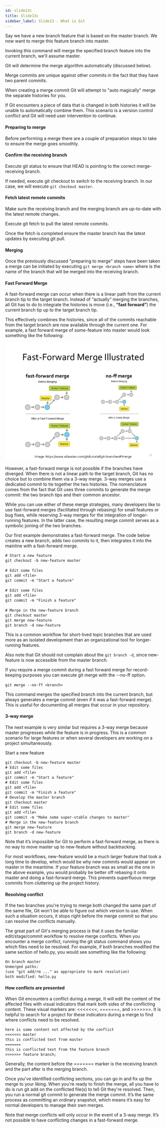 ```yaml
---
id: slide13c
title: Slide13c
sidebar_label: Slide13 - What is Git
---
```


<!-- https://www.atlassian.com/git/tutorials/using-branches/git-merge -->

Say we have a new branch feature that is based on the master branch.
We now want to merge this feature branch into master.


Invoking this command will merge the specified branch feature into the current branch, we'll assume master.

Git will determine the merge algorithm automatically (discussed below).


Merge commits are unique against other commits in the fact that they have two parent commits.

When creating a merge commit Git will attempt to "auto magically" merge the separate histories for you.

If Git encounters a piece of data that is changed in both histories it will be unable to automatically combine them. This scenario is a version control conflict and Git will need user intervention to continue.

#### Preparing to merge
Before performing a merge there are a couple of preparation steps to take to ensure the merge goes smoothly.

#### Confirm the receiving branch
Execute git status to ensure that HEAD is pointing to the correct merge-receiving branch.

If needed, execute git checkout <receiving> to switch to the receiving branch. In our case, we will execute `git checkout master`.

#### Fetch latest remote commits
Make sure the receiving branch and the merging branch are up-to-date with the latest remote changes.

Execute git fetch to pull the latest remote commits.

Once the fetch is completed ensure the master branch has the latest updates by executing git pull.

#### Merging
Once the previously discussed "preparing to merge" steps have been taken a merge can be initiated by executing
`git merge <branch name>` where **<branch name>** is the name of the branch that will be merged into the receiving branch.

#### Fast Forward Merge
A fast-forward merge can occur when there is a linear path from the current branch tip to the target branch. Instead of “actually” merging the branches, all Git has to do to integrate the histories is move (i.e., **“fast forward”**) the current branch tip up to the target branch tip.

This effectively combines the histories, since all of the commits reachable from the target branch are now available through the current one.
For example, a fast forward merge of some-feature into master would look something like the following:


![xxx](https://raw.githubusercontent.com/ChickenKyiv/awesome-git-article/master/img/merge/fast-forward-merge.jpg)

However, a fast-forward merge is not possible if the branches have diverged. When there is not a linear path to the target branch, Git has no choice but to combine them via a 3-way merge. 3-way merges use a dedicated commit to tie together the two histories. The nomenclature comes from the fact that Git uses three commits to generate the merge commit: the two branch tips and their common ancestor.



While you can use either of these merge strategies, many developers like to use fast-forward merges (facilitated through rebasing) for small features or bug fixes, while reserving 3-way merges for the integration of longer-running features. In the latter case, the resulting merge commit serves as a symbolic joining of the two branches.

Our first example demonstrates a fast-forward merge. The code below creates a new branch, adds two commits to it, then integrates it into the mainline with a fast-forward merge.

```
# Start a new feature
git checkout -b new-feature master

# Edit some files
git add <file>
git commit -m "Start a feature"

# Edit some files
git add <file>
git commit -m "Finish a feature"

# Merge in the new-feature branch
git checkout master
git merge new-feature
git branch -d new-feature
```
This is a common workflow for short-lived topic branches that are used more as an isolated development than an organizational tool for longer-running features.

Also note that Git should not complain about the `git branch -d`, since new-feature is now accessible from the master branch.

If you require a merge commit during a fast forward merge for record-keeping purposes you can execute git merge with the --no-ff option.

`git merge --no-ff <branch>`

This command merges the specified branch into the current branch, but always generates a merge commit (even if it was a fast-forward merge). This is useful for documenting all merges that occur in your repository.

#### 3-way merge
The next example is very similar but requires a 3-way merge because master progresses while the feature is in progress. This is a common scenario for large features or when several developers are working on a project simultaneously.

Start a new feature
```
git checkout -b new-feature master
# Edit some files
git add <file>
git commit -m "Start a feature"
# Edit some files
git add <file>
git commit -m "Finish a feature"
# Develop the master branch
git checkout master
# Edit some files
git add <file>
git commit -m "Make some super-stable changes to master"
# Merge in the new-feature branch
git merge new-feature
git branch -d new-feature
```

Note that it’s impossible for Git to perform a fast-forward merge, as there is no way to move master up to new-feature without backtracking.

For most workflows, new-feature would be a much larger feature that took a long time to develop, which would be why new commits would appear on master in the meantime. If your feature branch was as small as the one in the above example, you would probably be better off rebasing it onto master and doing a fast-forward merge. This prevents superfluous merge commits from cluttering up the project history.

#### Resolving conflict
If the two branches you're trying to merge both changed the same part of the same file, Git won't be able to figure out which version to use. When such a situation occurs, it stops right before the merge commit so that you can resolve the conflicts manually.

The great part of Git's merging process is that it uses the familiar edit/stage/commit workflow to resolve merge conflicts. When you encounter a merge conflict, running the git status command shows you which files need to be resolved. For example, if both branches modified the same section of hello.py, you would see something like the following:

```
On branch master
Unmerged paths:
(use "git add/rm ..." as appropriate to mark resolution)
both modified: hello.py
```

#### How conflicts are presented

When Git encounters a conflict during a merge, It will edit the content of the affected files with visual indicators that mark both sides of the conflicting content. These visual markers are: <<<<<<<, =======, and >>>>>>>. It is helpful to search for a project for these indicators during a merge to find where conflicts need to be resolved.

```
here is some content not affected by the conflict
<<<<<<< master
this is conflicted text from master
=======
this is conflicted text from the feature branch
>>>>>>> feature branch;
```

Generally, the content before the ======= marker is the receiving branch and the part after is the merging branch.

Once you've identified conflicting sections, you can go in and fix up the merge to your liking. When you're ready to finish the merge, all you have to do is run git add on the conflicted file(s) to tell Git they're resolved. Then, you run a normal git commit to generate the merge commit. It’s the same process as committing an ordinary snapshot, which means it’s easy for normal developers to manage their own merges.

Note that merge conflicts will only occur in the event of a 3-way merge. It’s not possible to have conflicting changes in a fast-forward merge.
